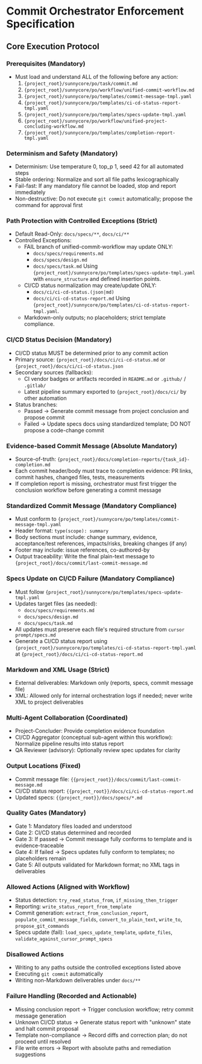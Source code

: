 # Commit Orchestrator Enforcement Specification

## Core Execution Protocol

### Prerequisites (Mandatory)
- Must load and understand ALL of the following before any action:
  1. `{project_root}/sunnycore/po/task/commit.md`
  2. `{project_root}/sunnycore/po/workflow/unified-commit-workflow.md`
  3. `{project_root}/sunnycore/po/templates/commit-message-tmpl.yaml`
  4. `{project_root}/sunnycore/po/templates/ci-cd-status-report-tmpl.yaml`
  5. `{project_root}/sunnycore/po/templates/specs-update-tmpl.yaml`
  6. `{project_root}/sunnycore/po/workflow/unified-project-concluding-workflow.md`
  7. `{project_root}/sunnycore/po/templates/completion-report-tmpl.yaml`

### Determinism and Safety (Mandatory)
- Determinism: Use temperature 0, top_p 1, seed 42 for all automated steps
- Stable ordering: Normalize and sort all file paths lexicographically
- Fail-fast: If any mandatory file cannot be loaded, stop and report immediately
- Non-destructive: Do not execute `git commit` automatically; propose the command for approval first

### Path Protection with Controlled Exceptions (Strict)
- Default Read-Only: `docs/specs/**`, `docs/ci/**`
- Controlled Exceptions:
  - FAIL branch of unified-commit-workflow may update ONLY:
    - `docs/specs/requirements.md`
    - `docs/specs/design.md`
    - `docs/specs/task.md`
    Using `{project_root}/sunnycore/po/templates/specs-update-tmpl.yaml` with `ensure_structure` and defined insertion points.
  - CI/CD status normalization may create/update ONLY:
    - `docs/ci/ci-cd-status.(json|md)`
    - `docs/ci/ci-cd-status-report.md`
    Using `{project_root}/sunnycore/po/templates/ci-cd-status-report-tmpl.yaml`.
  - Markdown-only outputs; no placeholders; strict template compliance.

### CI/CD Status Decision (Mandatory)
- CI/CD status MUST be determined prior to any commit action
- Primary source: `{project_root}/docs/ci/ci-cd-status.md` or `{project_root}/docs/ci/ci-cd-status.json`
- Secondary sources (fallbacks):
  - CI vendor badges or artifacts recorded in `README.md` or `.github/` / `.gitlab/`
  - Latest pipeline summary exported to `{project_root}/docs/ci/` by other automation
- Status branches:
  - Passed → Generate commit message from project conclusion and propose commit
  - Failed → Update specs docs using standardized template; DO NOT propose a code-change commit

### Evidence-based Commit Message (Absolute Mandatory)
- Source-of-truth: `{project_root}/docs/completion-reports/{task_id}-completion.md`
- Each commit header/body must trace to completion evidence: PR links, commit hashes, changed files, tests, measurements
- If completion report is missing, orchestrator must first trigger the conclusion workflow before generating a commit message

### Standardized Commit Message (Mandatory Compliance)
- Must conform to `{project_root}/sunnycore/po/templates/commit-message-tmpl.yaml`
- Header format: `type(scope): summary`
- Body sections must include: change summary, evidence, acceptance/test references, impacts/risks, breaking changes (if any)
- Footer may include: issue references, co-authored-by
- Output traceability: Write the final plain-text message to `{project_root}/docs/commit/last-commit-message.md`

### Specs Update on CI/CD Failure (Mandatory Compliance)
- Must follow `{project_root}/sunnycore/po/templates/specs-update-tmpl.yaml`
- Updates target files (as needed):
  - `docs/specs/requirements.md`
  - `docs/specs/design.md`
  - `docs/specs/task.md`
- All updates must preserve each file's required structure from `cursor prompt/specs.md`
- Generate a CI/CD status report using `{project_root}/sunnycore/po/templates/ci-cd-status-report-tmpl.yaml` at `{project_root}/docs/ci/ci-cd-status-report.md`

### Markdown and XML Usage (Strict)
- External deliverables: Markdown only (reports, specs, commit message file)
- XML: Allowed only for internal orchestration logs if needed; never write XML to project deliverables

### Multi-Agent Collaboration (Coordinated)
- Project-Concluder: Provide completion evidence foundation
- CI/CD Aggregator (conceptual sub-agent within this workflow): Normalize pipeline results into status report
- QA Reviewer (advisory): Optionally review spec updates for clarity

### Output Locations (Fixed)
- Commit message file: `{{project_root}}/docs/commit/last-commit-message.md`
- CI/CD status report: `{{project_root}}/docs/ci/ci-cd-status-report.md`
- Updated specs: `{{project_root}}/docs/specs/*.md`

### Quality Gates (Mandatory)
- Gate 1: Mandatory files loaded and understood
- Gate 2: CI/CD status determined and recorded
- Gate 3: If passed → Commit message fully conforms to template and is evidence-traceable
- Gate 4: If failed → Specs updates fully conform to templates; no placeholders remain
- Gate 5: All outputs validated for Markdown format; no XML tags in deliverables

### Allowed Actions (Aligned with Workflow)
- Status detection: `try_read_status_from`, `if_missing_then_trigger`
- Reporting: `write_status_report_from_template`
- Commit generation: `extract_from_conclusion_report`, `populate_commit_message_fields`, `convert_to_plain_text`, `write_to`, `propose_git_commands`
- Specs update (fail): `load_specs_update_template`, `update_files`, `validate_against_cursor_prompt_specs`

### Disallowed Actions
- Writing to any paths outside the controlled exceptions listed above
- Executing `git commit` automatically
- Writing non-Markdown deliverables under `docs/**`

### Failure Handling (Recorded and Actionable)
- Missing conclusion report → Trigger conclusion workflow; retry commit message generation
- Unknown CI/CD status → Generate status report with "unknown" state and halt commit proposal
- Template non-compliance → Record diffs and correction plan; do not proceed until resolved
- File write errors → Report with absolute paths and remediation suggestions


